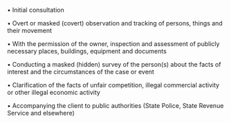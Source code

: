 
• Initial consultation

• Overt or masked (covert) observation and tracking of persons, things and their movement

• With the permission of the owner, inspection and assessment of publicly necessary places, buildings, equipment and documents

• Conducting a masked (hidden) survey of the person(s) about the facts of interest and the circumstances of the case or event

• Clarification of the facts of unfair competition, illegal commercial activity or other illegal economic activity

• Accompanying the client to public authorities (State Police, State Revenue Service and elsewhere)